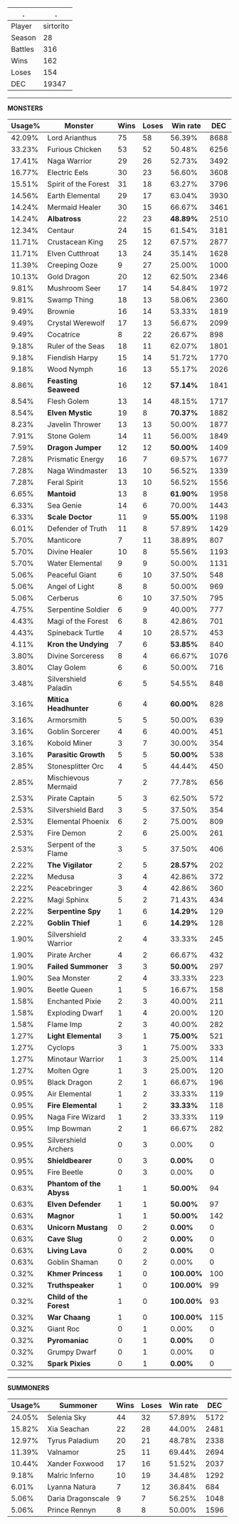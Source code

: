 .|.
|-|-
Player|sirtorito
Season|28
Battles|316
Wins|162
Loses|154
DEC|19347

---
**MONSTERS**

Usage%|Monster|Wins|Loses|Win rate|DEC|
-|-|-|-|-|-|
42.09%|Lord Arianthus|75|58|56.39%|8688|
33.23%|Furious Chicken|53|52|50.48%|6256|
17.41%|Naga Warrior|29|26|52.73%|3492|
16.77%|Electric Eels|30|23|56.60%|3608|
15.51%|Spirit of the Forest|31|18|63.27%|3796|
14.56%|Earth Elemental|29|17|63.04%|3930|
14.24%|Mermaid Healer|30|15|66.67%|3461|
14.24%|**Albatross**|22|23|**48.89%**|2510|
12.34%|Centaur|24|15|61.54%|3181|
11.71%|Crustacean King|25|12|67.57%|2877|
11.71%|Elven Cutthroat|13|24|35.14%|1628|
11.39%|Creeping Ooze|9|27|25.00%|1000|
10.13%|Gold Dragon|20|12|62.50%|2346|
9.81%|Mushroom Seer|17|14|54.84%|1972|
9.81%|Swamp Thing|18|13|58.06%|2360|
9.49%|Brownie|16|14|53.33%|1819|
9.49%|Crystal Werewolf|17|13|56.67%|2099|
9.49%|Cocatrice|8|22|26.67%|898|
9.18%|Ruler of the Seas|18|11|62.07%|1801|
9.18%|Fiendish Harpy|15|14|51.72%|1770|
9.18%|Wood Nymph|16|13|55.17%|2026|
8.86%|**Feasting Seaweed**|16|12|**57.14%**|1841|
8.54%|Flesh Golem|13|14|48.15%|1717|
8.54%|**Elven Mystic**|19|8|**70.37%**|1882|
8.23%|Javelin Thrower|13|13|50.00%|1877|
7.91%|Stone Golem|14|11|56.00%|1849|
7.59%|**Dragon Jumper**|12|12|**50.00%**|1409|
7.28%|Prismatic Energy|16|7|69.57%|1677|
7.28%|Naga Windmaster|13|10|56.52%|1339|
7.28%|Feral Spirit|13|10|56.52%|1556|
6.65%|**Mantoid**|13|8|**61.90%**|1958|
6.33%|Sea Genie|14|6|70.00%|1443|
6.33%|**Scale Doctor**|11|9|**55.00%**|1198|
6.01%|Defender of Truth|11|8|57.89%|1429|
5.70%|Manticore|7|11|38.89%|807|
5.70%|Divine Healer|10|8|55.56%|1193|
5.70%|Water Elemental|9|9|50.00%|1131|
5.06%|Peaceful Giant|6|10|37.50%|548|
5.06%|Angel of Light|8|8|50.00%|969|
5.06%|Cerberus|6|10|37.50%|795|
4.75%|Serpentine Soldier|6|9|40.00%|777|
4.43%|Magi of the Forest|6|8|42.86%|701|
4.43%|Spineback Turtle|4|10|28.57%|453|
4.11%|**Kron the Undying**|7|6|**53.85%**|840|
3.80%|Divine Sorceress|8|4|66.67%|1076|
3.80%|Clay Golem|6|6|50.00%|716|
3.48%|Silvershield Paladin|6|5|54.55%|848|
3.16%|**Mitica Headhunter**|6|4|**60.00%**|828|
3.16%|Armorsmith|5|5|50.00%|639|
3.16%|Goblin Sorcerer|4|6|40.00%|451|
3.16%|Kobold Miner|3|7|30.00%|354|
3.16%|**Parasitic Growth**|5|5|**50.00%**|538|
2.85%|Stonesplitter Orc|4|5|44.44%|450|
2.85%|Mischievous Mermaid|7|2|77.78%|656|
2.53%|Pirate Captain|5|3|62.50%|572|
2.53%|Silvershield Bard|3|5|37.50%|354|
2.53%|Elemental Phoenix|6|2|75.00%|809|
2.53%|Fire Demon|2|6|25.00%|261|
2.53%|Serpent of the Flame|3|5|37.50%|406|
2.22%|**The Vigilator**|2|5|**28.57%**|202|
2.22%|Medusa|3|4|42.86%|372|
2.22%|Peacebringer|3|4|42.86%|360|
2.22%|Magi Sphinx|5|2|71.43%|434|
2.22%|**Serpentine Spy**|1|6|**14.29%**|129|
2.22%|**Goblin Thief**|1|6|**14.29%**|128|
1.90%|Silvershield Warrior|2|4|33.33%|245|
1.90%|Pirate Archer|4|2|66.67%|432|
1.90%|**Failed Summoner**|3|3|**50.00%**|297|
1.90%|Sea Monster|2|4|33.33%|223|
1.90%|Beetle Queen|1|5|16.67%|158|
1.58%|Enchanted Pixie|2|3|40.00%|211|
1.58%|Exploding Dwarf|1|4|20.00%|120|
1.58%|Flame Imp|2|3|40.00%|282|
1.27%|**Light Elemental**|3|1|**75.00%**|521|
1.27%|Cyclops|3|1|75.00%|333|
1.27%|Minotaur Warrior|1|3|25.00%|114|
1.27%|Molten Ogre|1|3|25.00%|120|
0.95%|Black Dragon|2|1|66.67%|196|
0.95%|Air Elemental|1|2|33.33%|119|
0.95%|**Fire Elemental**|1|2|**33.33%**|118|
0.95%|Naga Fire Wizard|1|2|33.33%|119|
0.95%|Imp Bowman|2|1|66.67%|282|
0.95%|Silvershield Archers|0|3|0.00%|0|
0.95%|**Shieldbearer**|0|3|**0.00%**|0|
0.95%|Fire Beetle|0|3|0.00%|0|
0.63%|**Phantom of the Abyss**|1|1|**50.00%**|94|
0.63%|**Elven Defender**|1|1|**50.00%**|97|
0.63%|**Magnor**|1|1|**50.00%**|142|
0.63%|**Unicorn Mustang**|0|2|**0.00%**|0|
0.63%|**Cave Slug**|0|2|**0.00%**|0|
0.63%|**Living Lava**|0|2|**0.00%**|0|
0.63%|Goblin Shaman|0|2|0.00%|0|
0.32%|**Khmer Princess**|1|0|**100.00%**|100|
0.32%|**Truthspeaker**|1|0|**100.00%**|99|
0.32%|**Child of the Forest**|1|0|**100.00%**|93|
0.32%|**War Chaang**|1|0|**100.00%**|115|
0.32%|Giant Roc|0|1|0.00%|0|
0.32%|**Pyromaniac**|0|1|**0.00%**|0|
0.32%|Grumpy Dwarf|0|1|0.00%|0|
0.32%|**Spark Pixies**|0|1|**0.00%**|0|

---
**SUMMONERS**

Usage%|Summoner|Wins|Loses|Win rate|DEC|
-|-|-|-|-|-|
24.05%|Selenia Sky|44|32|57.89%|5172|
15.82%|Xia Seachan|22|28|44.00%|2481|
12.97%|Tyrus Paladium|20|21|48.78%|2338|
11.39%|Valnamor|25|11|69.44%|2694|
10.44%|Xander Foxwood|17|16|51.52%|2037|
9.18%|Malric Inferno|10|19|34.48%|1292|
6.01%|Lyanna Natura|7|12|36.84%|684|
5.06%|Daria Dragonscale|9|7|56.25%|1048|
5.06%|Prince Rennyn|8|8|50.00%|1596|
